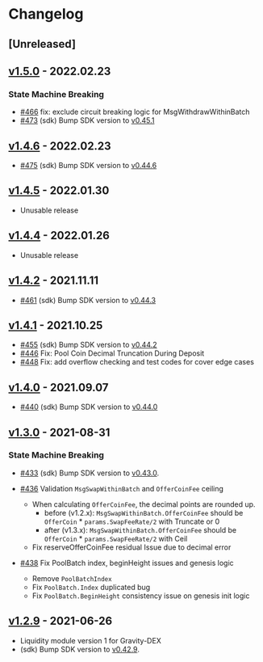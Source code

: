 <!--
Guiding Principles:

Changelogs are for humans, not machines.
There should be an entry for every single version.
The same types of changes should be grouped.
Versions and sections should be linkable.
The latest version comes first.
The release date of each version is displayed.
Mention whether you follow Semantic Versioning.

Usage:

Change log entries are to be added to the Unreleased section under the
appropriate stanza (see below). Each entry should ideally include a tag and
the Github issue reference in the following format:

* (<tag>) \#<issue-number> message

The issue numbers will later be link-ified during the release process so you do
not have to worry about including a link manually, but you can if you wish.

Types of changes (Stanzas):

"Features" for new features.
"Improvements" for changes in existing functionality.
"Deprecated" for soon-to-be removed features.
"Bug Fixes" for any bug fixes.
"Client Breaking" for breaking Protobuf, gRPC and REST routes used by end-users.
"CLI Breaking" for breaking CLI commands.
"API Breaking" for breaking exported APIs used by developers building on SDK.
"State Machine Breaking" for any changes that result in a different AppState given same genesisState and txList.
Ref: https://keepachangelog.com/en/1.0.0/
-->

<!-- markdown-link-check-disable -->

# Changelog

## [Unreleased]

## [v1.5.0](https://github.com/tendermint/liquidity/releases/tag/v1.5.0) - 2022.02.23

### State Machine Breaking
* [\#466](https://github.com/tendermint/liquidity/pull/466) fix: exclude circuit breaking logic for MsgWithdrawWithinBatch
* [\#473](https://github.com/tendermint/liquidity/pull/473) (sdk) Bump SDK version to [v0.45.1](https://github.com/cosmos/cosmos-sdk/releases/tag/v0.45.1)

## [v1.4.6](https://github.com/tendermint/liquidity/releases/tag/v1.4.6) - 2022.02.23

* [\#475](https://github.com/tendermint/liquidity/pull/475) (sdk) Bump SDK version to [v0.44.6](https://github.com/cosmos/cosmos-sdk/releases/tag/v0.44.6)

## [v1.4.5](https://github.com/tendermint/liquidity/releases/tag/v1.4.5) - 2022.01.30
* Unusable release

## [v1.4.4](https://github.com/tendermint/liquidity/releases/tag/v1.4.4) - 2022.01.26
* Unusable release

## [v1.4.2](https://github.com/tendermint/liquidity/releases/tag/v1.4.2) - 2021.11.11

* [\#461](https://github.com/tendermint/liquidity/pull/461) (sdk) Bump SDK version to [v0.44.3](https://github.com/cosmos/cosmos-sdk/releases/tag/v0.44.3)

## [v1.4.1](https://github.com/tendermint/liquidity/releases/tag/v1.4.1) - 2021.10.25

* [\#455](https://github.com/tendermint/liquidity/pull/455) (sdk) Bump SDK version to [v0.44.2](https://github.com/cosmos/cosmos-sdk/releases/tag/v0.44.2)
* [\#446](https://github.com/tendermint/liquidity/pull/446) Fix: Pool Coin Decimal Truncation During Deposit
* [\#448](https://github.com/tendermint/liquidity/pull/448) Fix: add overflow checking and test codes for cover edge cases


## [v1.4.0](https://github.com/tendermint/liquidity/releases/tag/v1.4.0) - 2021.09.07

* [\#440](https://github.com/tendermint/liquidity/pull/440) (sdk) Bump SDK version to [v0.44.0](https://github.com/cosmos/cosmos-sdk/releases/tag/v0.44.0)

## [v1.3.0](https://github.com/tendermint/liquidity/releases/tag/v1.3.0) - 2021-08-31

### State Machine Breaking

* [\#433](https://github.com/tendermint/liquidity/pull/433) (sdk) Bump SDK version to [v0.43.0](https://github.com/cosmos/cosmos-sdk/releases/tag/v0.43.0).

* [\#436](https://github.com/tendermint/liquidity/pull/436) Validation `MsgSwapWithinBatch` and `OfferCoinFee` ceiling
  * When calculating `OfferCoinFee`, the decimal points are rounded up.
    - before (v1.2.x):  `MsgSwapWithinBatch.OfferCoinFee` should be `OfferCoin` * `params.SwapFeeRate/2` with Truncate or 0
    - after (v1.3.x):  `MsgSwapWithinBatch.OfferCoinFee` should be `OfferCoin` * `params.SwapFeeRate/2` with Ceil
  * Fix reserveOfferCoinFee residual Issue due to decimal error
  
* [\#438](https://github.com/tendermint/liquidity/pull/438) Fix PoolBatch index, beginHeight issues and genesis logic
  * Remove `PoolBatchIndex`
  * Fix `PoolBatch.Index` duplicated bug
  * Fix `PoolBatch.BeginHeight` consistency issue on genesis init logic  
  
## [v1.2.9](https://github.com/tendermint/liquidity/releases/tag/v1.2.9) - 2021-06-26
 * Liquidity module version 1 for Gravity-DEX
 * (sdk) Bump SDK version to [v0.42.9](https://github.com/cosmos/cosmos-sdk/releases/tag/v0.42.9). 
